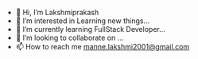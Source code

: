 - 👋 Hi, I’m Lakshmiprakash
- 👀 I’m interested in Learning new things...
- 🌱 I’m currently learning FullStack Developer...
- 💞️ I’m looking to collaborate on ...
- 📫 How to reach me  manne.lakshmi2001@gmail.com

<!---
Mlakshmiprakash/Mlakshmiprakash is a ✨ special ✨ repository because its `README.md` (this file) appears on your GitHub profile.
You can click the Preview link to take a look at your changes.
--->
